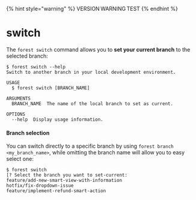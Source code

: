 {% hint style="warning" %}
VERSION WARNING TEST
{% endhint %}

# switch

The `forest switch` command allows you to **set your current branch** to the selected branch:

```
$ forest switch --help
Switch to another branch in your local development environment.

USAGE
  $ forest switch [BRANCH_NAME]

ARGUMENTS
  BRANCH_NAME  The name of the local branch to set as current.

OPTIONS
  --help  Display usage information.
```

#### Branch selection

You can switch directly to a specific branch by using `forest branch <my_branch_name>`, while omitting the branch name will allow you to easy select one:

```
$ forest switch
[? Select the branch you want to set-current:
feature/add-new-smart-view-with-information
hotfix/fix-dropdown-issue
feature/implement-refund-smart-action
```

